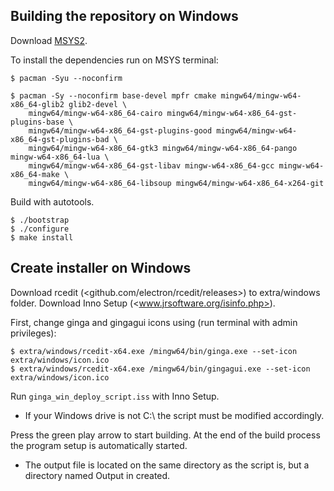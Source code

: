 ## Building the repository on Windows

Download [MSYS2](www.msys2.org).

To install the dependencies run on MSYS terminal:

    $ pacman -Syu --noconfirm

    $ pacman -Sy --noconfirm base-devel mpfr cmake mingw64/mingw-w64-x86_64-glib2 glib2-devel \
        mingw64/mingw-w64-x86_64-cairo mingw64/mingw-w64-x86_64-gst-plugins-base \
        mingw64/mingw-w64-x86_64-gst-plugins-good mingw64/mingw-w64-x86_64-gst-plugins-bad \
        mingw64/mingw-w64-x86_64-gtk3 mingw64/mingw-w64-x86_64-pango mingw-w64-x86_64-lua \
        mingw64/mingw-w64-x86_64-gst-libav mingw-w64-x86_64-gcc mingw-w64-x86_64-make \
        mingw64/mingw-w64-x86_64-libsoup mingw64/mingw-w64-x86_64-x264-git

Build with autotools.

    $ ./bootstrap
    $ ./configure
    $ make install

## Create installer on Windows

Download rcedit (<github.com/electron/rcedit/releases>) to extra/windows folder.
Download Inno Setup (<www.jrsoftware.org/isinfo.php>).

First, change ginga and gingagui icons using (run terminal with admin privileges):

    $ extra/windows/rcedit-x64.exe /mingw64/bin/ginga.exe --set-icon extra/windows/icon.ico
    $ extra/windows/rcedit-x64.exe /mingw64/bin/gingagui.exe --set-icon extra/windows/icon.ico

Run `ginga_win_deploy_script.iss` with Inno Setup.
- If your Windows drive is not C:\\ the script must be modified
  accordingly.

Press the green play arrow to start building. At the end of the build process the program setup is automatically started.
- The output file is located on the same directory as the script is, but a directory named Output in created.

